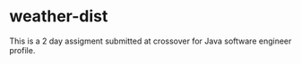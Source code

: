# weather-dist

This is a 2 day assigment submitted at crossover for Java software engineer profile.
